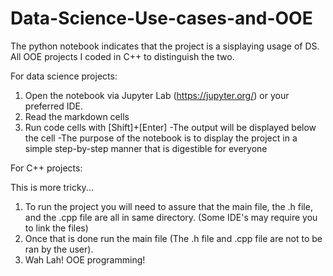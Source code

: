 # Data-Science-Use-cases-and-OOE
The python notebook indicates that the project is a sisplaying usage of DS. All OOE projects I coded in C++ to distinguish the two.

For data science projects:

  1. Open the notebook via Jupyter Lab (https://jupyter.org/) or your preferred IDE.
  2. Read the markdown cells
  3. Run code cells with [Shift]+[Enter]
       -The output will be displayed below the cell
       -The purpose of the notebook is to display the project in a simple step-by-step manner that is digestible for everyone

For C++ projects:

This is more tricky...
  1. To run the project you will need to assure that the main file, the .h file, and the .cpp file are all in same directory.
     (Some IDE's may require you to link the files)
  2. Once that is done run the main file (The .h file and .cpp file are not to be ran by the user).
  3. Wah Lah! OOE programming!




